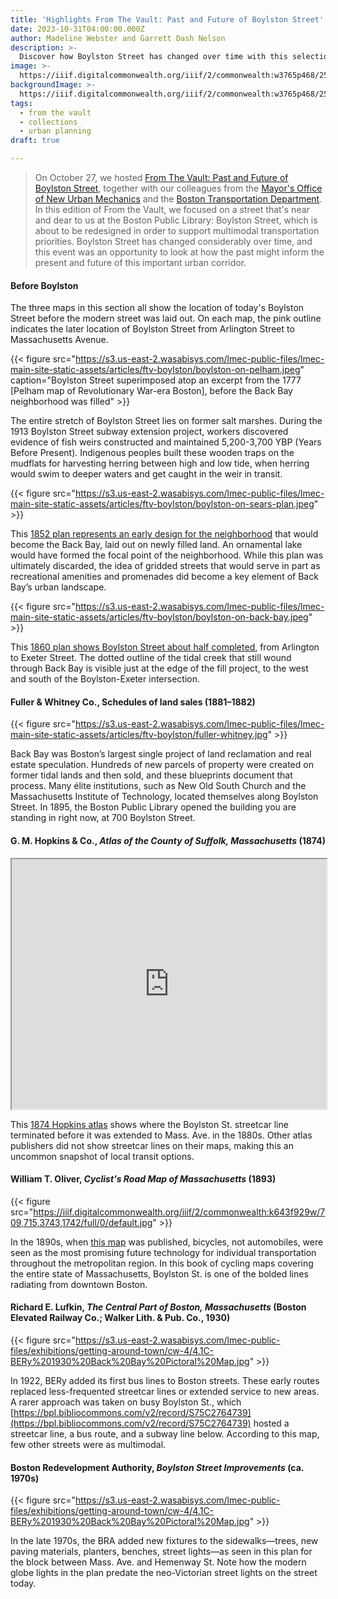 ```yaml
---
title: 'Highlights From The Vault: Past and Future of Boylston Street'
date: 2023-10-31T04:00:00.000Z
author: Madeline Webster and Garrett Dash Nelson
description: >-
  Discover how Boylston Street has changed over time with this selection of documents shown at our October 27 "From the Vault"
image: >-
  https://iiif.digitalcommonwealth.org/iiif/2/commonwealth:w3765p468/2522,3542,6695,2394/,1200/0/default.jpg
backgroundImage: >-
  https://iiif.digitalcommonwealth.org/iiif/2/commonwealth:w3765p468/2522,3542,6695,2394/,1200/0/default.jpg
tags:
  - from the vault
  - collections
  - urban planning
draft: true

---
```


> On October 27, we hosted [From The Vault: Past and Future of Boylston Street](/event/ftv-bolyston-street/), together with our colleagues from the [Mayor's Office of New Urban Mechanics](https://www.boston.gov/departments/new-urban-mechanics) and the [Boston Transportation Department](https://www.boston.gov/departments/transportation). In this edition of From the Vault, we focused on a street that's near and dear to us at the Boston Public Library: Boylston Street, which is about to be redesigned in order to support multimodal transportation priorities. Boylston Street has changed considerably over time, and this event was an opportunity to look at how the past might inform the present and future of this important urban corridor.

#### Before Boylston

The three maps in this section all show the location of today's Boylston Street before the modern street was laid out. On each map, the pink outline indicates the later location of Boylston Street from Arlington Street to Massachusetts Avenue.

{{< figure src="https://s3.us-east-2.wasabisys.com/lmec-public-files/lmec-main-site-static-assets/articles/ftv-boylston/boylston-on-pelham.jpeg" caption="Boylston Street superimposed atop an excerpt from the 1777 [Pelham map of Revolutionary War-era Boston], before the Back Bay neighborhood was filled" >}}

The entire stretch of Boylston Street lies on former salt marshes. During the 1913 Boylston Street subway extension project, workers discovered evidence of fish weirs constructed and maintained 5,200-3,700 YBP (Years Before Present). Indigenous peoples built these wooden traps on the mudflats for harvesting herring between high and low tide, when herring would swim to deeper waters and get caught in the weir in transit.

{{< figure src="https://s3.us-east-2.wasabisys.com/lmec-public-files/lmec-main-site-static-assets/articles/ftv-boylston/boylston-on-sears-plan.jpeg" >}}

This [1852 plan represents an early design for the neighborhood](https://collections.leventhalmap.org/search/commonwealth:cf95jd161) that would become the Back Bay, laid out on newly filled land. An ornamental lake would have formed the focal point of the neighborhood. While this plan was ultimately discarded, the idea of gridded streets that would serve in part as recreational amenities and promenades did become a key element of Back Bay’s urban landscape.

{{< figure src="https://s3.us-east-2.wasabisys.com/lmec-public-files/lmec-main-site-static-assets/articles/ftv-boylston/boylston-on-back-bay.jpeg" >}}

This [1860 plan shows Boylston Street about half completed](https://collections.leventhalmap.org/search/commonwealth:1257bb23r), from Arlington to Exeter Street. The dotted outline of the tidal creek that still wound through Back Bay is visible just at the edge of the fill project, to the west and south of the Boylston-Exeter intersection.


#### Fuller & Whitney Co., Schedules of land sales (1881–1882)

{{< figure src="https://s3.us-east-2.wasabisys.com/lmec-public-files/lmec-main-site-static-assets/articles/ftv-boylston/fuller-whitney.jpg" >}}

Back Bay was Boston’s largest single project of land reclamation and real estate speculation. Hundreds of new parcels of property were created on former tidal lands and then sold, and these blueprints document that process. Many élite institutions, such as New Old South Church and the Massachusetts Institute of Technology, located themselves along Boylston Street. In 1895, the Boston Public Library opened the building you are standing in right now, at 700 Boylston Street.

#### G. M. Hopkins & Co., *Atlas of the County of Suffolk, Massachusetts* (1874)

<iframe src="https://atlascope.org/#/view:share$mode:glass$center:-71.07480,42.35063$zoom:18.44$base:maptiler-streets$overlay:ark:/76611/al89922k7" height="400" width="100%"></iframe>

This [1874 Hopkins atlas](https://atlascope.org/#/view:share$mode:glass$center:-71.07480,42.35063$zoom:18.44$base:maptiler-streets$overlay:ark:/76611/al89922k7) shows where the Boylston St. streetcar line terminated before it was extended to Mass. Ave. in the 1880s. Other atlas publishers did not show streetcar lines on their maps, making this an uncommon snapshot of local transit options.

#### William T. Oliver, *Cyclist's Road Map of Massachusetts* (1893)

{{< figure src="https://iiif.digitalcommonwealth.org/iiif/2/commonwealth:k643f929w/709,715,3743,1742/full/0/default.jpg" >}}

In the 1890s, when [this map](https://collections.leventhalmap.org/search/commonwealth:3f463584t) was published, bicycles, not automobiles, were seen as the most promising future technology for individual transportation throughout the metropolitan region. In this book of cycling maps covering the entire state of Massachusetts, Boylston St. is one of the bolded lines radiating from downtown Boston.

#### Richard E. Lufkin, *The Central Part of Boston, Massachusetts* (Boston Elevated Railway Co.; Walker Lith. & Pub. Co., 1930)

{{< figure src="https://s3.us-east-2.wasabisys.com/lmec-public-files/exhibitions/getting-around-town/cw-4/4.1C-BERy%201930%20Back%20Bay%20Pictoral%20Map.jpg" >}}

In 1922, BERy added its first bus lines to Boston streets. These early routes replaced less-frequented streetcar lines or extended service to new areas. A rarer approach was taken on busy Boylston St., which [https://bpl.bibliocommons.com/v2/record/S75C2764739](https://bpl.bibliocommons.com/v2/record/S75C2764739) hosted a streetcar line, a bus route, and a subway line below. According to this map, few other streets were as multimodal.

#### Boston Redevelopment Authority, *Boylston Street Improvements* (ca. 1970s)

{{< figure src="https://s3.us-east-2.wasabisys.com/lmec-public-files/exhibitions/getting-around-town/cw-4/4.1C-BERy%201930%20Back%20Bay%20Pictoral%20Map.jpg" >}}

In the late 1970s, the BRA added new fixtures to the sidewalks—trees, new paving materials, planters, benches, street lights—as seen in this plan for the block between Mass. Ave. and Hemenway St. Note how the modern globe lights in the plan predate the neo-Victorian street lights on the street today.

